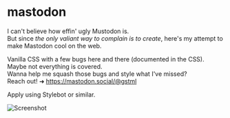# mastodon

I can't believe how effin' ugly Mustodon is.  
But since *the only valiant way to complain is to create*, here's my attempt to make Mastodon cool on the web.  

Vanilla CSS with a few bugs here and there (documented in the CSS). Maybe not everything is covered.  
Wanna help me squash those bugs and style what I've missed?  
Reach out! ➜ https://mastodon.social/@gstml  

Apply using Stylebot or similar.  

![Screenshot](https://i.imgur.com/sGateIv.png)
